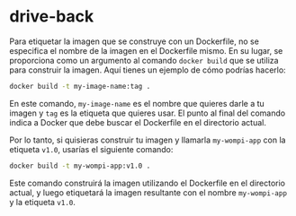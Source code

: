 # drive-back

Para etiquetar la imagen que se construye con un Dockerfile, no se especifica el nombre de la imagen en el Dockerfile mismo. En su lugar, se proporciona como un argumento al comando `docker build` que se utiliza para construir la imagen. Aquí tienes un ejemplo de cómo podrías hacerlo:

```bash
docker build -t my-image-name:tag .
```

En este comando, `my-image-name` es el nombre que quieres darle a tu imagen y `tag` es la etiqueta que quieres usar. El punto al final del comando indica a Docker que debe buscar el Dockerfile en el directorio actual.

Por lo tanto, si quisieras construir tu imagen y llamarla `my-wompi-app` con la etiqueta `v1.0`, usarías el siguiente comando:

```bash
docker build -t my-wompi-app:v1.0 .
```

Este comando construirá la imagen utilizando el Dockerfile en el directorio actual, y luego etiquetará la imagen resultante con el nombre `my-wompi-app` y la etiqueta `v1.0`.